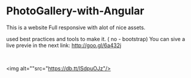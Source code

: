 # PhotoGallery-with-Angular
This is a website Full responsive with alot of nice assets.

used best practices and tools to make it. ( no - bootstrap)
You can sive a live previe in the next link:
http://goo.gl/6a432j

<br>

<img alt=""src="https://db.tt/lSdpuOJz"/>


